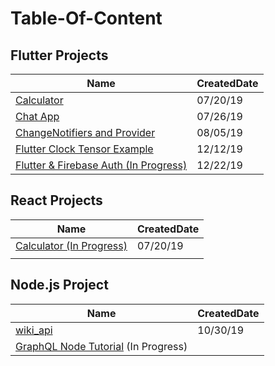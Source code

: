 # Table-Of-Content

## Flutter Projects
| Name                                                                                                  | CreatedDate |
|-------------------------------------------------------------------------------------------------------|-------------|
| [Calculator](https://github.com/caestrada/Flutter-Calculator)                                         | 07/20/19    |
| [Chat App](https://github.com/caestrada/Flutter-Chat-App)                                             | 07/26/19    |
| [ChangeNotifiers and Provider](https://github.com/caestrada/Flutter-ChangeNotifiers-and-Provider)     | 08/05/19    |
| [Flutter Clock Tensor Example](https://github.com/caestrada/Clock-Contest-Tensor-Example)             | 12/12/19    |
| [Flutter & Firebase Auth (In Progress)](https://github.com/caestrada/Flutter-Firebase-Auth)           | 12/22/19    |

## React Projects
| Name                                                                      | CreatedDate |
|---------------------------------------------------------------------------|-------------|
| [Calculator (In Progress)](https://github.com/caestrada/React-Calculator) | 07/20/19    |
|                                                                           |             |

## Node.js Project
| Name                                              | CreatedDate |
|---------------------------------------------------|-------------|
| [wiki_api](https://github.com/caestrada/wiki_api) | 10/30/19    |
| [GraphQL Node Tutorial](https://www.howtographql.com/graphql-js/0-introduction/) (In Progress) |             |
